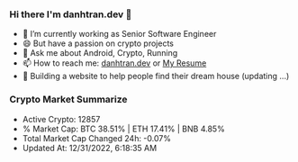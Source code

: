 ### Hi there I'm danhtran.dev 👋

- 🔭 I’m currently working as Senior Software Engineer
- 😄 But have a passion on crypto projects
- 💬 Ask me about Android, Crypto, Running 
- 📫 How to reach me: <a href="https://danhtran.dev" target="_blank">danhtran.dev</a> or <a href="Dan-Resume.pdf" target="_blank">My Resume</a>
- 🌱 Building a website to help people find their dream house (updating ...)

### Crypto Market Summarize
- Active Crypto: 12857
- % Market Cap: BTC 38.51% | ETH 17.41% | BNB 4.85%
- Total Market Cap Changed 24h: -0.07%
- Updated At: 12/31/2022, 6:18:35 AM
